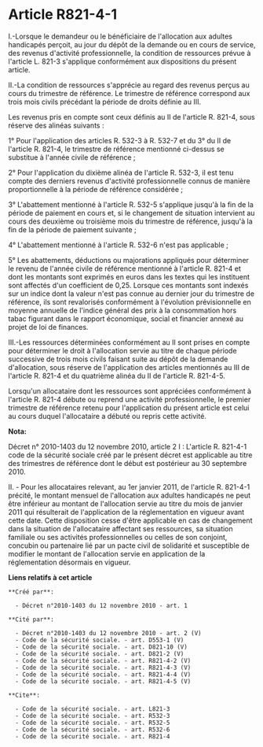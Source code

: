 # Article R821-4-1

I.-Lorsque le demandeur ou le bénéficiaire de l'allocation aux adultes handicapés perçoit, au jour du dépôt de la demande ou
en cours de service, des revenus d'activité professionnelle, la condition de ressources prévue à l'article L. 821-3
s'applique conformément aux dispositions du présent article. 

II.-La condition de ressources s'apprécie au regard des revenus perçus au cours du trimestre de référence. Le trimestre de
référence correspond aux trois mois civils précédant la période de droits définie au III. 

Les revenus pris en compte sont ceux définis au II de l'article R. 821-4, sous réserve des alinéas suivants : 

1° Pour l'application des articles R. 532-3 à R. 532-7 et du 3° du II de l'article R. 821-4, le trimestre de référence
mentionné ci-dessus se substitue à l'année civile de référence ; 

2° Pour l'application du dixième alinéa de l'article R. 532-3, il est tenu compte des derniers revenus d'activité
professionnelle connus de manière proportionnelle à la période de référence considérée ; 

3° L'abattement mentionné à l'article R. 532-5 s'applique jusqu'à la fin de la période de paiement en cours et, si le
changement de situation intervient au cours des deuxième ou troisième mois du trimestre de référence, jusqu'à la fin de la
période de paiement suivante ; 

4° L'abattement mentionné à l'article R. 532-6 n'est pas applicable ; 

5° Les abattements, déductions ou majorations appliqués pour déterminer le revenu de l'année civile de référence mentionné à
l'article R. 821-4 et dont les montants sont exprimés en euros dans les textes qui les instituent sont affectés d'un
coefficient de 0,25. Lorsque ces montants sont indexés sur un indice dont la valeur n'est pas connue au dernier jour du
trimestre de référence, ils sont revalorisés conformément à l'évolution prévisionnelle en moyenne annuelle de l'indice
général des prix à la consommation hors tabac figurant dans le rapport économique, social et financier annexé au projet de
loi de finances. 

III.-Les ressources déterminées conformément au II sont prises en compte pour déterminer le droit à l'allocation servie au
titre de chaque période successive de trois mois civils faisant suite au dépôt de la demande d'allocation, sous réserve de
l'application des articles mentionnés au III de l'article R. 821-4 et du quatrième alinéa du II de l'article R. 821-4-5. 

Lorsqu'un allocataire dont les ressources sont appréciées conformément à l'article R. 821-4 débute ou reprend une activité
professionnelle, le premier trimestre de référence retenu pour l'application du présent article est celui au cours duquel
l'allocataire a débuté ou repris cette activité.

**Nota:**

Décret n° 2010-1403 du 12 novembre 2010, article 2 I : L'article R. 821-4-1 code de la sécurité sociale créé par le présent
décret est applicable au titre des trimestres de référence dont le début est postérieur au 30 septembre 2010.

II. - Pour les allocataires relevant, au 1er janvier 2011, de l'article R. 821-4-1 précité, le montant mensuel de
l'allocation aux adultes handicapés ne peut être inférieur au montant de l'allocation servie au titre du mois de janvier 2011
qui résulterait de l'application de la réglementation en vigueur avant cette date. Cette disposition cesse d'être applicable
en cas de changement dans la situation de l'allocataire affectant ses ressources, sa situation familiale ou ses activités
professionnelles ou celles de son conjoint, concubin ou partenaire lié par un pacte civil de solidarité et susceptible de
modifier le montant de l'allocation servie en application de la réglementation désormais en vigueur.

**Liens relatifs à cet article**

	**Créé par**:

	  - Décret n°2010-1403 du 12 novembre 2010 - art. 1

	**Cité par**:

	  - Décret n°2010-1403 du 12 novembre 2010 - art. 2 (V)
	  - Code de la sécurité sociale. - art. D553-1 (V)
	  - Code de la sécurité sociale. - art. D821-10 (V)
	  - Code de la sécurité sociale. - art. D821-2 (V)
	  - Code de la sécurité sociale. - art. R821-4-2 (V)
	  - Code de la sécurité sociale. - art. R821-4-3 (V)
	  - Code de la sécurité sociale. - art. R821-4-4 (V)
	  - Code de la sécurité sociale. - art. R821-4-5 (V)

	**Cite**:

	  - Code de la sécurité sociale. - art. L821-3
	  - Code de la sécurité sociale. - art. R532-3
	  - Code de la sécurité sociale. - art. R532-5
	  - Code de la sécurité sociale. - art. R532-6
	  - Code de la sécurité sociale. - art. R821-4

